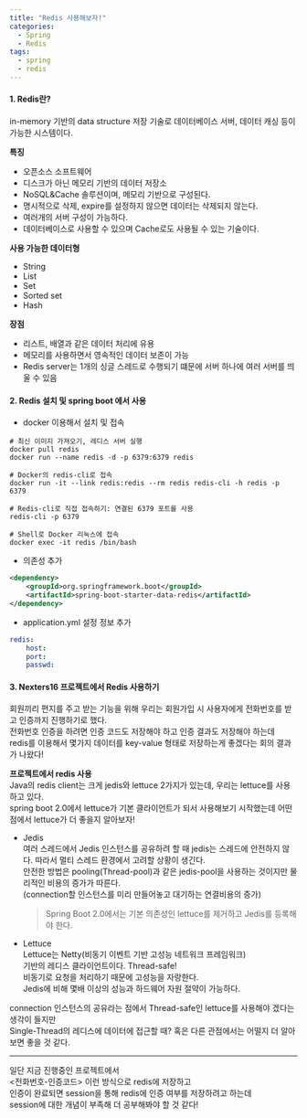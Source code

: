```yaml
---
title: "Redis 사용해보자!"  
categories:
  - Spring
  - Redis
tags:
  - spring
  - redis
---  
```



#### 1. Redis란?         
in-memory 기반의 data structure 저장 기술로 데이터베이스 서버, 데이터 캐싱 등이 가능한 시스템이다.   

**특징**  
- 오픈소스 소프트웨어   
- 디스크가 아닌 메모리 기반의 데이터 저장소   
- NoSQL&Cache 솔루션이며, 메모리 기반으로 구성된다.   
- 명시적으로 삭제, expire를 설정하지 않으면 데이터는 삭제되지 않는다.   
- 여러개의 서버 구성이 가능하다.   
- 데이터베이스로 사용할 수 있으며 Cache로도 사용될 수 있는 기술이다.   

**사용 가능한 데이터형**  
- String   
- List  
- Set  
- Sorted set  
- Hash   

**장점**  
- 리스트, 배열과 같은 데이터 처리에 유용   
- 메모리를 사용하면서 영속적인 데이터 보존이 가능   
- Redis server는 1개의 싱글 스레드로 수행되기 떄문에 서버 하나에 여러 서버를 띄울 수 있음   

#### 2. Redis 설치 및 spring boot 에서 사용       
- docker 이용해서 설치 및 접속      

```
# 최신 이미지 가져오기, 레디스 서버 실행 
docker pull redis 
docker run --name redis -d -p 6379:6379 redis

# Docker의 redis-cli로 접속  
docker run -it --link redis:redis --rm redis redis-cli -h redis -p 6379 

# Redis-cli로 직접 접속하기: 연결된 6379 포트를 사용
redis-cli -p 6379

# Shell로 Docker 리눅스에 접속 
docker exec -it redis /bin/bash
```

- 의존성 추가     

```xml
<dependency>
    <groupId>org.springframework.boot</groupId>
    <artifactId>spring-boot-starter-data-redis</artifactId>
</dependency>
```

- application.yml 설정 정보 추가     

```yaml
redis:
    host: 
    port: 
    passwd:
```

    
#### 3. Nexters16 프로젝트에서 Redis 사용하기      
회원끼리 편지를 주고 받는 기능을 위해 우리는 회원가입 시 사용자에게 전화번호를 받고 인증까지 진행하기로 했다.      
전화번호 인증을 하려면 인증 코드도 저장해야 하고 인증 결과도 저장해야 하는데   
redis를 이용해서 몇가지 데이터를 key-value 형태로 저장하는게 좋겠다는 회의 결과가 나왔다!   

**프로젝트에서 redis 사용**   
Java의 redis client는 크게 jedis와 lettuce 2가지가 있는데, 우리는 lettuce를 사용하고 있다.   
spring boot 2.0에서 lettuce가 기본 클라이언트가 되서 사용해보기 시작했는데 
어떤 점에서 lettuce가 더 좋을지 알아보자!   


- Jedis   
여러 스레드에서 Jedis 인스턴스를 공유하려 할 때 jedis는 스레드에 안전하지 않다. 따라서 멀티 스레드 환경에서 고려할 상황이 생긴다.   
안전한 방법은 pooling(Thread-pool)과 같은 jedis-pool을 사용하는 것이지만 물리적인 비용의 증가가 따른다.    
(connection할 인스턴스를 미리 만들어놓고 대기하는 연결비용의 증가)   

  >Spring Boot 2.0에서는 기본 의존성인 lettuce를 제거하고 Jedis를 등록해야 한다.              

- Lettuce  
Lettuce는 Netty(비동기 이벤트 기반 고성능 네트워크 프레임워크)   
기반의 레디스 클라이언트이다. Thread-safe!       
비동기로 요청을 처리하기 때문에 고성능을 자랑한다.       
Jedis에 비해 몇배 이상의 성능과 하드웨어 자원 절약이 가능하다.         

connection 인스턴스의 공유라는 점에서 Thread-safe인 lettuce를 사용해야 겠다는 생각이 들지만     
Single-Thread의 레디스에 데이터에 접근할 때? 혹은 다른 관점에서는 어떨지 더 알아보면 좋을 것 같다.    

-----

일단 지금 진행중인 프로젝트에서      
<전화번호-인증코드> 이런 방식으로 redis에 저장하고      
인증이 완료되면 session을 통해 redis에 인증 여부를 저장하려고 하는데    
session에 대한 개념이 부족해 더 공부해봐야 할 것 같다!    

